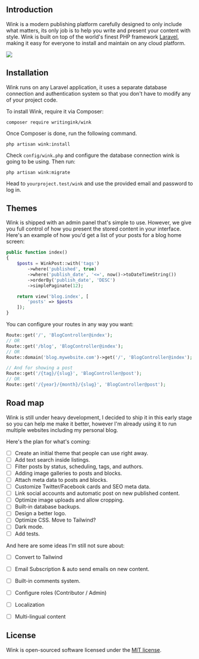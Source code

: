 ## Introduction

Wink is a modern publishing platform carefully designed to only include what matters, its only job is to help you write and present your content with style. Wink is built on top of the world's finest PHP framework [Laravel](https://laravel.com), making it easy for everyone to install and maintain on any cloud platform.

<img src="https://themsaid.com/storage/wink/images/PaKOXK0bck5IrbVohbC6zQGxZr4CG31enOUt5n80.png">

## Installation

Wink runs on any Laravel application, it uses a separate database connection and authentication system so that you don't have to modify any of your project code.

To install Wink, require it via Composer:

```
composer require writingink/wink
```

Once Composer is done, run the following command.

```
php artisan wink:install
```

Check `config/wink.php` and configure the database connection wink is going to be using. Then run:

```
php artisan wink:migrate
```

Head to `yourproject.test/wink` and use the provided email and password to log in.

## Themes

Wink is shipped with an admin panel that's simple to use. However, we give you full control of how you present the stored content in your interface. Here's an example of how you'd get a list of your posts for a blog home screen:

```php
public function index()
{
    $posts = WinkPost::with('tags')
        ->where('published', true)
        ->where('publish_date', '<=', now()->toDateTimeString())
        ->orderBy('publish_date', 'DESC')
        ->simplePaginate(12);

    return view('blog.index', [
        'posts' => $posts
    ]);
}
```

You can configure your routes in any way you want:

```php
Route::get('/', 'BlogController@index');
// OR
Route::get('/blog', 'BlogController@index');
// OR
Route::domain('blog.mywebsite.com')->get('/', 'BlogController@index');

// And for showing a post
Route::get('/{tag}/{slug}', 'BlogController@post');
// OR
Route::get('/{year}/{month}/{slug}', 'BlogController@post');
```

## Road map

Wink is still under heavy development, I decided to ship it in this early stage so you can help me make it better, however I'm already using it to run multiple websites including my personal blog.

Here's the plan for what's coming:

- [ ] Create an initial theme that people can use right away.
- [ ] Add text search inside listings.
- [ ] Filter posts by status, scheduling, tags, and authors.
- [ ] Adding image galleries to posts and blocks.
- [ ] Attach meta data to posts and blocks.
- [ ] Customize Twitter/Facebook cards and SEO meta data.
- [ ] Link social accounts and automatic post on new published content.
- [ ] Optimize image uploads and allow cropping.
- [ ] Built-in database backups.
- [ ] Design a better logo.
- [ ] Optimize CSS. Move to Tailwind?
- [ ] Dark mode.
- [ ] Add tests.

And here are some ideas I'm still not sure about:

- [ ] Convert to Tailwind
- [ ] Email Subscription & auto send emails on new content.
- [ ] Built-in comments system.
- [ ] Configure roles (Contributor / Admin)
- [ ] Localization
- [ ] Multi-lingual content


## License

Wink is open-sourced software licensed under the [MIT license](https://opensource.org/licenses/MIT).
